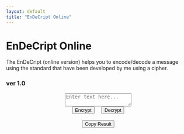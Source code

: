 ```yaml
---
layout: default
title: "EnDeCript Online"
---
```


# EnDeCript Online

The EnDeCript (online version) helps you to encode/decode a message using the standard that have been developed by me using a cipher.

### ver 1.0

<div style="text-align: center">
    <textarea id="inputBox" placeholder="Enter text here..."></textarea><br>
    <button onclick="handleEncrypt()">Encrypt</button> &nbsp; &nbsp;  
    <button onclick="handleDecrypt()">Decrypt</button>
    <br>
    <br>
    <div id="output"></div>
    <div id="result"></div>
    <button onclick="copyToClipboard()">Copy Result</button>
</div>